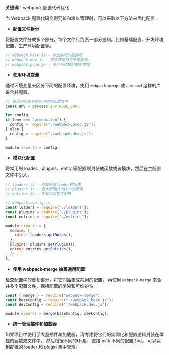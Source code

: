 **关键词**：webpack 配置代码优化

当 Webpack 配置代码变得冗长和难以管理时，可以采取以下方法来优化配置：

- **配置文件拆分**

将配置文件分成多个部分，每个文件只负责一部分逻辑。比如基础配置、开发环境配置、生产环境配置等。

```js
// webpack.base.js - 存放共同的配置项
// webpack.dev.js - 开发环境特定的配置项
// webpack.prod.js - 生产环境特定的配置项
```

- **使用环境变量**

通过环境变量来区分不同的配置环境，使用 `webpack-merge` 或 `env-cmd` 这样的库来合并配置。

```js
// 通过环境变量确定不同的配置文件
const env = process.env.NODE_ENV;

let config;
if (env === "production") {
  config = require("./webpack.prod.js");
} else {
  config = require("./webpack.dev.js");
}

module.exports = config;
```

- **模块化配置**

将常用的 loader、plugins、entry 等配置项封装成函数或者模块，然后在主配置文件中引入。

```js
// loaders.js - 存放所有loader的配置
// plugins.js - 存放所有plugins的配置
// entries.js - 存放入口文件配置

// webpack.config.js
const loaders = require("./loaders");
const plugins = require("./plugins");
const entries = require("./entries");

module.exports = {
  module: {
    rules: loaders.getRules(),
  },
  plugins: plugins.getPlugins(),
  entry: entries.getEntries(),
  // ...
};
```

- **使用 webpack-merge 抽离通用配置**

检查配置中的重复部分，将它们抽象成共用的配置， 再使用 `webpack-merge` 来合并多个配置文件，保持配置的清晰和可维护性。

```js
const { merge } = require("webpack-merge");
const baseConfig = require("./webpack.base.js");
const devConfig = require("./webpack.dev.js");

module.exports = merge(baseConfig, devConfig);
```

- **统一管理插件和加载器**

如果项目中使用了大量插件和加载器，请考虑将它们的实例化和配置逻辑封装在单独的函数或文件中。 然后根据不同的环境， 直接 pick 不同的配置即可。 可以达到配置的 loader 和 plugin 集中管理。
